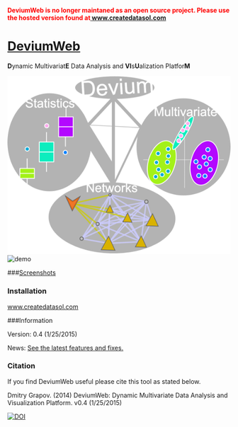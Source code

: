 <b><p style="color:red; font size='7';">DeviumWeb is no longer maintaned as an open source project. Please use the hosted version found at<a href="http://createdatasol.com/"> www.createdatasol.com</a></b></p>


[DeviumWeb](http://dgrapov.github.io/DeviumWeb/)
=========

<b>D</b>ynamic Multivariat<b>E</b> Data Analysis and <b>VI</b>s<b>U</b>alization Platfor<b>M</b>

![logo](other/generic_logo.png)
![demo](other/devium1.0.gif)

###[Screenshots](other/screenshots.md)

### Installation
<a href="http://createdatasol.com/"> www.createdatasol.com</a> 

###Information

Version: 0.4 (1/25/2015)

News: [See the latest features and fixes.](https://github.com/dgrapov/DeviumWeb/blob/master/NEWS.md)

### Citation
If you find DeviumWeb useful please cite this tool as stated below.

Dmitry Grapov. (2014) DeviumWeb: Dynamic Multivariate Data Analysis and Visualization Platform. v0.4 (1/25/2015)

[![DOI](https://zenodo.org/badge/7400/dgrapov/DeviumWeb.svg)](http://dx.doi.org/10.5281/zenodo.17459)
